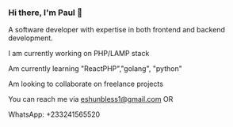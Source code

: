 ### Hi there, I'm Paul 👋

A software developer with expertise in both frontend and backend development.

I am currently working on PHP/LAMP stack

Am currently learning "ReactPHP","golang", "python"

Am looking to collaborate on freelance projects

You can reach me via eshunbless1@gmail.com OR

WhatsApp: +233241565520




<!--
**PaulBless/PaulBless** is a ✨ _special_ ✨ repository because its `README.md` (this file) appears on your GitHub profile.

Here are some ideas to get you started:

- 🔭 I’m currently working on ...
- 🌱 I’m currently learning ... MERN
- 👯 I’m looking to collaborate on ... freelance projects and contract
- 🤔 I’m looking for help with ...
- 💬 Ask me about ...
- 📫 How to reach me: ... eshunbess1@gmail.com
- 😄 Pronouns: ...
- ⚡ Fun fact: ...
-->
